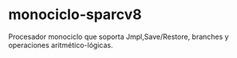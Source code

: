 # monociclo-sparcv8
Procesador monociclo que soporta Jmpl,Save/Restore, branches y operaciones aritmético-lógicas.
